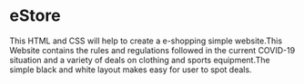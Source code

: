 # eStore
This HTML and CSS will help to create a e-shopping simple website.This Website contains the rules and regulations followed in the current COVID-19 situation and a variety of deals on clothing and sports equipment.The simple black and white layout makes easy for user to spot deals. 
